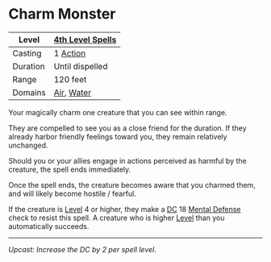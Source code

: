 # Charm Monster

| Level    | [4th Level Spells](4th%20Level%20Spells.md)                                  |
| -------- | ---------------------------------------------------------------------------- |
| Casting  | 1 [Action](../../../../Game%20Procedures/Core%20Procedures/Action.md)        |
| Duration | Until dispelled                                                              |
| Range    | 120 feet                                                                     |
| Domains  | [Air](../../Spell%20Domains/Air.md), [Water](../../Spell%20Domains/Water.md) |

Your magically charm one creature that you can see within range.

They are compelled to see you as a close friend for the duration. If they already harbor friendly feelings toward you, they remain relatively unchanged.

Should you or your allies engage in actions perceived as harmful by the creature, the spell ends immediately.

Once the spell ends, the creature becomes aware that you charmed them, and will likely become hostile / fearful.

If the creature is [Level](../../../../Player%20Characters/Derived%20Statistics/Level.md) 4 or higher, they make a [DC](../../../../Game%20Procedures/Core%20Procedures/DC.md) 18 [Mental Defense](../../../../Player%20Characters/Derived%20Statistics/Mental%20Defense.md) check to resist this spell. A creature who is higher [Level](../../../../Player%20Characters/Derived%20Statistics/Level.md) than you automatically succeeds.

---
*Upcast: Increase the DC by 2 per spell level.*
